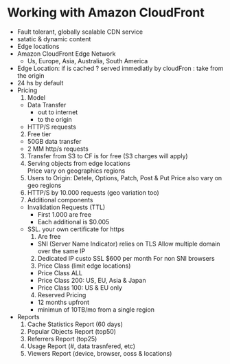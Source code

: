# Working with Amazon CloudFront

* Fault tolerant, globally scalable CDN service
* satatic & dynamic content
* Edge locations
* Amazon CloudFront Edge Network
  * Us, Europe, Asia, Australia, South America
* Edge Location: if is cached ? served immediatly by cloudFron : take from the origin
* 24 hs by default
* Pricing
  1. Model
    - Data Transfer
	  - out to internet
	  - to the origin
	- HTTP/S requests
  2. Free tier
    - 50GB data transfer
	- 2 MM http/s requests
  3. Transfer from S3 to CF is for free (S3 charges will apply)
  4. Serving objects from edge locations  
     Price vary on geographics regions
  5. Users to Origin: Detele, Options, Patch, Post & Put
     Price also vary on geo regions
  6. HTTP/S by 10.000 requests (geo variation too)
  7. Additional components
    - Invalidation Requests (TTL)
	  - First 1.000 are free
	  - Each additional is $0.005
	- SSL. your own certificate for https
	  1. Are free
	    - SNI (Server Name Indicator) relies on TLS
		  Allow multiple domain over the same IP
	  2. Dedicated IP custo SSL $600 per month
		For non SNI browsers
	  3. Price Class (limit edge locations)
	    - Price Class ALL
	    - Price Class 200: US, EU, Asia & Japan
	    - Price Class 100: US & EU only
	  4. Reserved Pricing
	    - 12 months upfront
		- minimun of 10TB/mo from a single region
* Reports
  1. Cache Statistics Report (60 days)
  2. Popular Objects Report (top50)
  3. Referrers Report (top25)
  4. Usage Report (#, data trasnfered, etc)
  5. Viewers Report (device, browser, ooss & locations)
		  
	
